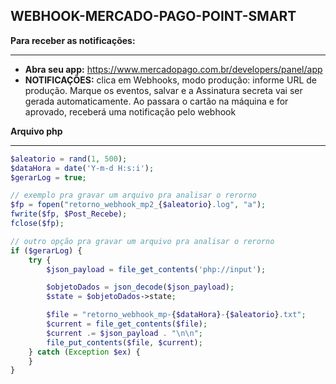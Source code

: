 ## WEBHOOK-MERCADO-PAGO-POINT-SMART

<b>Para receber as notificações:</b><br><hr>

- <b>Abra seu app:</b> https://www.mercadopago.com.br/developers/panel/app<br>
- <b>NOTIFICAÇÕES:</b> clica em Webhooks, modo produção: informe URL de produção. Marque os eventos, salvar e a Assinatura secreta vai ser gerada automaticamente. Ao passara o cartão na máquina e for aprovado, receberá uma notificação pelo webhook<br>

<b>Arquivo php</b><br><hr>

```php
$aleatorio = rand(1, 500);
$dataHora = date('Y-m-d H:s:i');
$gerarLog = true;

// exemplo pra gravar um arquivo pra analisar o rerorno
$fp = fopen("retorno_webhook_mp2_{$aleatorio}.log", "a");
fwrite($fp, $Post_Recebe);
fclose($fp);

// outro opção pra gravar um arquivo pra analisar o rerorno
if ($gerarLog) {
    try {
        $json_payload = file_get_contents('php://input');

        $objetoDados = json_decode($json_payload);
        $state = $objetoDados->state;

        $file = "retorno_webhook_mp-{$dataHora}-{$aleatorio}.txt";
        $current = file_get_contents($file);
        $current .= $json_payload . "\n\n";
        file_put_contents($file, $current);
    } catch (Exception $ex) {
    }
}
```
